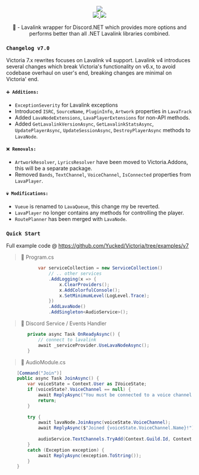 
<p align="center">
	<img src="https://i.imgur.com/Iv7AW9g.png" />
	</br>
	<a href="https://discord.gg/ZJaVXK8">
		<img src="https://img.shields.io/badge/Discord-Support-%237289DA.svg?logo=discord&style=for-the-badge&logoWidth=30&labelColor=0d0d0d" />
	</a>
	<a href="https://www.nuget.org/packages/Victoria/">
		<img src="https://img.shields.io/nuget/dt/Victoria.svg?label=Downloads&logo=nuget&style=for-the-badge&logoWidth=30&labelColor=0d0d0d" />
	</a>
	<p align="center">
	     🌋 - Lavalink wrapper for Discord.NET which provides more options and performs better than all .NET Lavalink libraries combined.
  </p>
</p>


### `Changelog v7.0`
Victoria 7.x rewrites focuses on Lavalink v4 support. Lavalink v4 introduces several changes which break Victoria's functionality on v6.x, to avoid codebase overhaul on user's end, breaking changes are minimal on Victoria' end.

#### `➕ Additions:`
- `ExceptionSeverity` for Lavalink exceptions
- Introduced `ISRC`, `SourceName`, `PluginInfo`, `Artwork` properties in `LavaTrack`
- Added `LavaNodeExtensions`, `LavaPlayerExtensions` for non-API methods.
- Added `GetLavalinkVersionAsync`, `GetLavalinkStatsAsync`, `UpdatePlayerAsync`, `UpdateSessionAsync`, `DestroyPlayerAsync` methods to `LavaNode`.

#### `❌ Removals:`
- `ArtworkResolver`, `LyricsResolver` have been moved to Victoria.Addons, this will be a separate package.
- Removed `Bands`, `TextChannel`, `VoiceChannel`, `IsConnected` properties from `LavaPlayer`.

#### `💀 Modifications:`
- `Vueue` is renamed to `LavaQueue`, this change my be reverted.
- `LavaPlayer` no longer contains any methods for controlling the player.
- `RoutePlanner` has been merged with `LavaNode`.

### `Quick Start`

Full example code @ https://github.com/Yucked/Victoria/tree/examples/v7

> 🐲 Program.cs
```cs
            var serviceCollection = new ServiceCollection()
                // .. other services
                .AddLogging(x => {
                    x.ClearProviders();
                    x.AddColorfulConsole();
                    x.SetMinimumLevel(LogLevel.Trace);
                })
                .AddLavaNode()                
                .AddSingleton<AudioService>();
```

> 🤖 Discord Service / Events Handler
```cs
        private async Task OnReadyAsync() {
            // connect to lavalink
            await _serviceProvider.UseLavaNodeAsync();
        }
```
> 🎸 AudioModule.cs
```cs
    [Command("Join")]
    public async Task JoinAsync() {
        var voiceState = Context.User as IVoiceState;
        if (voiceState?.VoiceChannel == null) {
            await ReplyAsync("You must be connected to a voice channel!");
            return;
        }
        
        try {
            await lavaNode.JoinAsync(voiceState.VoiceChannel);
            await ReplyAsync($"Joined {voiceState.VoiceChannel.Name}!");
            
            audioService.TextChannels.TryAdd(Context.Guild.Id, Context.Channel.Id);
        }
        catch (Exception exception) {
            await ReplyAsync(exception.ToString());
        }
    }
```
